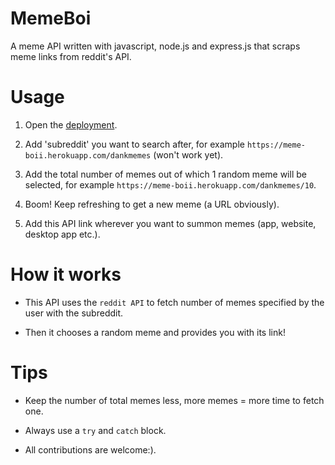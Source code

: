 # MemeBoi

A meme API written with javascript, node.js and express.js that scraps meme links from reddit's API. 

# Usage

1. Open the [deployment](https://meme-boii.herokuapp.com/).

2. Add 'subreddit' you want to search after, for example `https://meme-boii.herokuapp.com/dankmemes` (won't work yet).

3. Add the total number of memes out of which 1 random meme will be selected, for example `https://meme-boii.herokuapp.com/dankmemes/10`.

4. Boom! Keep refreshing to get a new meme (a URL obviously).

5. Add this API link wherever you want to summon memes (app, website, desktop app etc.).

# How it works

- This API uses the `reddit API` to fetch number of memes specified by the user with the subreddit.

- Then it chooses a random meme and provides you with its link!

# Tips

- Keep the number of total memes less, more memes = more time to fetch one.

- Always use a `try` and `catch` block.

- All contributions are welcome:). 
